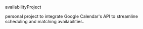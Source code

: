 availabilityProject

personal project to integrate Google Calendar's API to streamline scheduling and matching availabilities.
